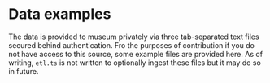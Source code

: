 # Data examples

The data is provided to museum privately via three tab-separated text files secured behind authentication. Fro the purposes of contribution if you do not have access to this source, some example files are provided here. As of writing, `etl.ts` is not written to optionally ingest these files but it may do so in future.